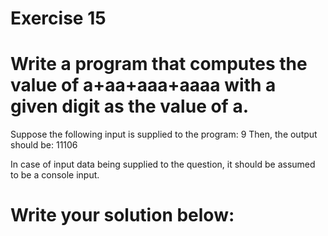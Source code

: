 # Exercise 15
# Write a program that computes the value of a+aa+aaa+aaaa with a given digit as the value of a.
Suppose the following input is supplied to the program:
9
Then, the output should be:
11106

In case of input data being supplied to the question, it should be assumed to be a console input.



# Write your solution below:
